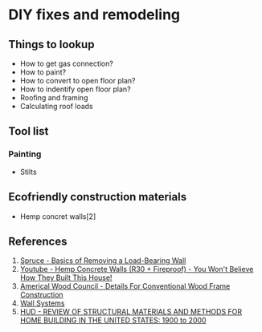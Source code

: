 # DIY fixes and remodeling

## Things to lookup

- How to get gas connection?
- How to paint?
- How to convert to open floor plan?
- How to indentify open floor plan?
- Roofing and framing
- Calculating roof loads

## Tool list

### Painting

- Stilts

## Ecofriendly construction materials

- Hemp concret walls[2]

## References

1) [Spruce - Basics of Removing a Load-Bearing Wall](https://www.thespruce.com/removing-a-load-bearing-wall-1821964)
2) [Youtube - Hemp Concrete Walls (R30 + Fireproof) - You Won't Believe How They Built This House!](https://www.youtube.com/watch?v=cm23l_VLyp4)
3) [Americal Wood Council - Details For Conventional Wood Frame Construction](https://www.awc.org/pdf/codes-standards/publications/wcd/AWC-WCD1-ConventionalWoodFrame-ViewOnly-0107.pdf)
4) [Wall Systems](https://www.wbdg.org/guides-specifications/building-envelope-design-guide/wall-systems)
5) [HUD - REVIEW OF STRUCTURAL MATERIALS AND METHODS FOR HOME BUILDING IN THE UNITED STATES: 1900 to 2000](https://www.huduser.gov/portal/Publications/PDF/review.pdf)
